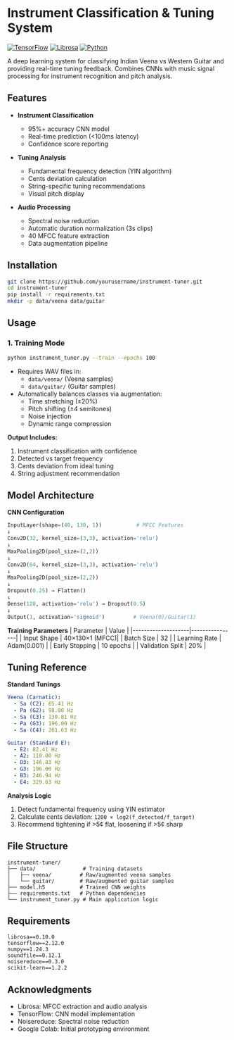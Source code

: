 
# Instrument Classification & Tuning System

[![TensorFlow](https://img.shields.io/badge/TensorFlow-2.x-orange)](https://www.tensorflow.org/)
[![Librosa](https://img.shields.io/badge/Librosa-0.10-brightgreen)](https://librosa.org/)
[![Python](https://img.shields.io/badge/Python-3.8%2B-blue)](https://www.python.org/)

A deep learning system for classifying Indian Veena vs Western Guitar and providing real-time tuning feedback. Combines CNNs with music signal processing for instrument recognition and pitch analysis.

## Features

- **Instrument Classification**
  - 95%+ accuracy CNN model
  - Real-time prediction (<100ms latency)
  - Confidence score reporting

- **Tuning Analysis**
  - Fundamental frequency detection (YIN algorithm)
  - Cents deviation calculation
  - String-specific tuning recommendations
  - Visual pitch display

- **Audio Processing**
  - Spectral noise reduction
  - Automatic duration normalization (3s clips)
  - 40 MFCC feature extraction
  - Data augmentation pipeline

## Installation

```bash
git clone https://github.com/yourusername/instrument-tuner.git
cd instrument-tuner
pip install -r requirements.txt
mkdir -p data/veena data/guitar
```

## Usage

### 1. Training Mode
```bash
python instrument_tuner.py --train --epochs 100
```
- Requires WAV files in:
  - `data/veena/` (Veena samples)
  - `data/guitar/` (Guitar samples)
- Automatically balances classes via augmentation:
  - Time stretching (±20%)
  - Pitch shifting (±4 semitones)
  - Noise injection
  - Dynamic range compression

**Output Includes:**
1. Instrument classification with confidence
2. Detected vs target frequency
3. Cents deviation from ideal tuning
4. String adjustment recommendation

## Model Architecture

**CNN Configuration**
```python
InputLayer(shape=(40, 130, 1))           # MFCC Features
↓
Conv2D(32, kernel_size=(3,3), activation='relu')
↓
MaxPooling2D(pool_size=(2,2))
↓
Conv2D(64, kernel_size=(3,3), activation='relu') 
↓
MaxPooling2D(pool_size=(2,2))
↓
Dropout(0.25) → Flatten() 
↓
Dense(128, activation='relu') → Dropout(0.5)
↓
Output(1, activation='sigmoid')         # Veena(0)/Guitar(1)
```

**Training Parameters**
| Parameter          | Value          |
|--------------------|----------------|
| Input Shape        | 40×130×1 (MFCC)|
| Batch Size         | 32             |
| Learning Rate      | Adam(0.001)    |
| Early Stopping     | 10 epochs      |
| Validation Split   | 20%            |

## Tuning Reference

**Standard Tunings**
```yaml
Veena (Carnatic):
  - Sa (C2): 65.41 Hz
  - Pa (G2): 98.00 Hz
  - Sa (C3): 130.81 Hz
  - Pa (G3): 196.00 Hz
  - Sa (C4): 261.63 Hz

Guitar (Standard E):
  - E2: 82.41 Hz
  - A2: 110.00 Hz  
  - D3: 146.83 Hz
  - G3: 196.00 Hz
  - B3: 246.94 Hz
  - E4: 329.63 Hz
```

**Analysis Logic**
1. Detect fundamental frequency using YIN estimator
2. Calculate cents deviation: `1200 × log2(f_detected/f_target)`
3. Recommend tightening if >5¢ flat, loosening if >5¢ sharp

## File Structure
```
instrument-tuner/
├── data/               # Training datasets
│   ├── veena/         # Raw/augmented veena samples
│   └── guitar/        # Raw/augmented guitar samples
├── model.h5           # Trained CNN weights
├── requirements.txt   # Python dependencies
└── instrument_tuner.py # Main application logic
```

## Requirements
```
librosa==0.10.0
tensorflow==2.12.0
numpy==1.24.3
soundfile==0.12.1
noisereduce==0.3.0
scikit-learn==1.2.2
```

## Acknowledgments
- Librosa: MFCC extraction and audio analysis
- TensorFlow: CNN model implementation
- Noisereduce: Spectral noise reduction
- Google Colab: Initial prototyping environment
```
